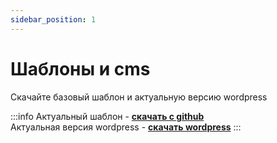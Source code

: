 ```yaml
---
sidebar_position: 1
---
```


# Шаблоны и cms
Скачайте базовый шаблон и актуальную версию wordpress

:::info
Актуальный шаблон - **[скачать с github](https://github.com/mna100/template/archive/refs/heads/main.zip)** <br/>
Актуальная версия wordpress - **[скачать wordpress](https://ru.wordpress.org/latest-ru_RU.zip)**
:::